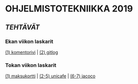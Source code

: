 # **OHJELMISTOTEKNIIKKA 2019**

## *TEHTÄVÄT*

### **Ekan viikon laskarit**
[(1) komentorivi](https://github.com/ellikiiski/ot-harjoitustyo/blob/master/laskarit/viikko1/komentorivi.txt) |
[(2) gitlog](https://github.com/ellikiiski/ot-harjoitustyo/blob/master/laskarit/viikko1/gitlog.txt)

### **Tokan viikon laskarit** 
[(1) maksukortti](https://github.com/ellikiiski/ot-harjoitustyo/tree/master/laskarit/viikko2/Maksukortti) |
[(2-5) unicafe](https://github.com/ellikiiski/ot-harjoitustyo/tree/master/laskarit/viikko2/Unicafe) |
[(6-7) jacoco](https://github.com/ellikiiski/ot-harjoitustyo/blob/master/laskarit/viikko2/jacoco-report.JPG)
